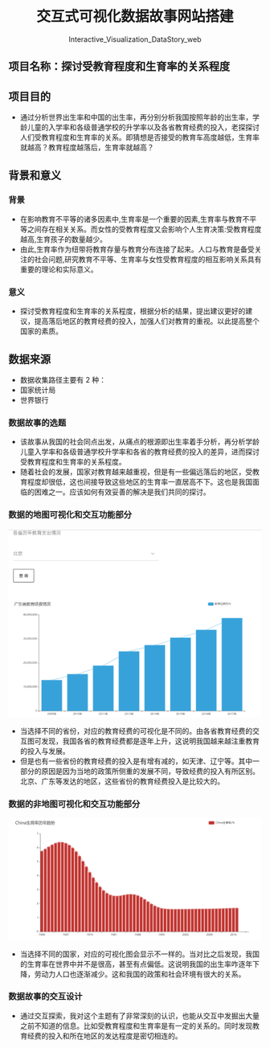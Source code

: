 <div align="center">
  <h1>交互式可视化数据故事网站搭建</h1>
  <p>Interactive_Visualization_DataStory_web</p >
</div>


## 项目名称：探讨受教育程度和生育率的关系程度

## 项目目的
 - 通过分析世界出生率和中国的出生率，再分别分析我国按照年龄的出生率，学龄儿童的入学率和各级普通学校的升学率以及各省教育经费的投入，老探探讨人们受教育程度和生育率的关系。即猜想是否接受的教育车高度越低，生育率就越高？教育程度越落后，生育率就越高？

## 背景和意义
### 背景

- 在影响教育不平等的诸多因素中,生育率是一个重要的因素,生育率与教育不平等之间存在相关关系。而女性的受教育程度又会影响个人生育决策:受教育程度越高,生育孩子的数量越少。
- 由此,生育率作为纽带将教育存量与教育分布连接了起来。人口与教育是备受关注的社会问题,研究教育不平等、生育率与女性受教育程度的相互影响关系具有重要的理论和实际意义。


### 意义

- 探讨受教育程度和生育率的关系程度，根据分析的结果，提出建议更好的建议，提高落后地区的教育经费的投入，加强人们对教育的重视。以此提高整个国家的素质。

## 数据来源
- 数据收集路径主要有 2 种：
 - 国家统计局
 - 世界银行
 
### 数据故事的选题
- 该故事从我国的社会同点出发，从痛点的根源即出生率着手分析，再分析学龄儿童入学率和各级普通学校升学率和各省的教育经费的投入的差异，进而探讨受教育程度和生育率的关系程度。
- 随着社会的发展，国家对教育越来越重视，但是有一些偏远落后的地区，受教育程度却很低，这也间接导致这些地区的生育率一直居高不下。这也是我国面临的困难之一。应该如何有效妥善的解决是我们共同的探讨。


### 数据的地图可视化和交互功能部分

![各省历年教育支出情况](img/2.png)

- 当选择不同的省份，对应的教育经费的可视化是不同的。由各省教育经费的交互图可发现，我国各省的教育经费都是逐年上升，这说明我国越来越注重教育的投入与发展。
- 但是也有一些省份的教育经费的投入是有增有减的，如天津、辽宁等。其中一部分的原因是因为当地的政策所侧重的发展不同，导致经费的投入有所区别。北京、广东等发达的地区，这些省份的教育经费投入是比较大的。


### 数据的非地图可视化和交互功能部分

![各个国家的历年生育率](img/1.png)
 
- 当选择不同的国家，对应的可视化图会显示不一样的。当对比之后发现，我国的生育率在世界中并不是很高，甚至有点偏低。这说明我国的出生率咋逐年下降，劳动力人口也逐渐减少。这和我国的政策和社会环境有很大的关系。

### 数据故事的交互设计

- 通过交互探索，我对这个主题有了非常深刻的认识，也能从交互中发掘出大量之前不知道的信息。比如受教育程度和生育率是有一定的关系的。同时发现教育经费的投入和所在地区的发达程度是密切相连的。
